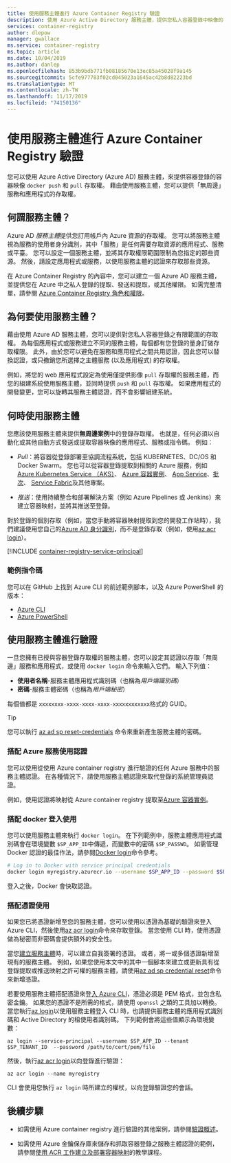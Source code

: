 ```yaml
---
title: 使用服務主體進行 Azure Container Registry 驗證
description: 使用 Azure Active Directory 服務主體，提供您私人容器登錄中映像的存取權。
services: container-registry
author: dlepow
manager: gwallace
ms.service: container-registry
ms.topic: article
ms.date: 10/04/2019
ms.author: danlep
ms.openlocfilehash: 853b9bdb771fb08185670e13ec85a45028f9a145
ms.sourcegitcommit: 5cfe977783f02cd045023a1645ac42b8d82223bd
ms.translationtype: MT
ms.contentlocale: zh-TW
ms.lasthandoff: 11/17/2019
ms.locfileid: "74150136"
---
```

# <a name="azure-container-registry-authentication-with-service-principals"></a>使用服務主體進行 Azure Container Registry 驗證

您可以使用 Azure Active Directory (Azure AD) 服務主體，來提供容器登錄的容器映像 `docker push` 和 `pull` 存取權。 藉由使用服務主體，您可以提供「無周邊」服務和應用程式的存取權。

## <a name="what-is-a-service-principal"></a>何謂服務主體？

Azure AD *服務主體*提供您訂用帳戶內 Azure 資源的存取權。 您可以將服務主體視為服務的使用者身分識別，其中「服務」是任何需要存取資源的應用程式、服務或平臺。 您可以設定一個服務主體，並將其存取權限範圍限制為您指定的那些資源。 然後，請設定應用程式或服務，以使用服務主體的認證來存取那些資源。

在 Azure Container Registry 的內容中，您可以建立一個 Azure AD 服務主體，並提供您在 Azure 中之私人登錄的提取、發送和提取，或其他權限。 如需完整清單，請參閱 [Azure Container Registry 角色和權限](container-registry-roles.md)。

## <a name="why-use-a-service-principal"></a>為何要使用服務主體？

藉由使用 Azure AD 服務主體，您可以提供對您私人容器登錄之有限範圍的存取權。 為每個應用程式或服務建立不同的服務主體，每個都有您登錄的量身訂做存取權限。 此外，由於您可以避免在服務和應用程式之間共用認證，因此您可以替換認證，或只撤銷您所選擇之主體服務 (以及應用程式) 的存取權。

例如，將您的 web 應用程式設定為使用僅提供影像 `pull` 存取權的服務主體，而您的組建系統使用服務主體，並同時提供 `push` 和 `pull` 存取權。 如果應用程式的開發變更，您可以旋轉其服務主體認證，而不會影響組建系統。

## <a name="when-to-use-a-service-principal"></a>何時使用服務主體

您應該使用服務主體來提供**無周邊案例**中的登錄存取權。 也就是，任何必須以自動化或其他自動方式發送或提取容器映像的應用程式、服務或指令碼。 例如︰

  * *Pull*：將容器從登錄部署至協調流程系統，包括 KUBERNETES、DC/OS 和 Docker Swarm。 您也可以從容器登錄提取到相關的 Azure 服務，例如[Azure Kubernetes Service （AKS）](../aks/cluster-container-registry-integration.md)、 [Azure 容器實例](container-registry-auth-aci.md)、 [App Service](../app-service/index.yml)、[批次](../batch/index.yml)、 [Service Fabric](/azure/service-fabric/)及其他專案。

  * *推送*：使用持續整合和部署解決方案（例如 Azure Pipelines 或 Jenkins）來建立容器映射，並將其推送至登錄。

對於登錄的個別存取（例如，當您手動將容器映射提取到您的開發工作站時），我們建議使用您自己的[Azure AD 身分識別](container-registry-authentication.md#individual-login-with-azure-ad)，而不是登錄存取（例如，使用[az acr login][az-acr-login]）。

[!INCLUDE [container-registry-service-principal](../../includes/container-registry-service-principal.md)]

### <a name="sample-scripts"></a>範例指令碼

您可以在 GitHub 上找到 Azure CLI 的前述範例腳本，以及 Azure PowerShell 的版本：

* [Azure CLI][acr-scripts-cli]
* [Azure PowerShell][acr-scripts-psh]

## <a name="authenticate-with-the-service-principal"></a>使用服務主體進行驗證

一旦您擁有已授與容器登錄存取權的服務主體，您可以設定其認證以存取「無周邊」服務和應用程式，或使用 `docker login` 命令來輸入它們。 輸入下列值：

* **使用者名稱**-服務主體應用程式識別碼（也稱為*用戶端識別碼*）
* **密碼**-服務主體密碼（也稱為*用戶端秘密*）

每個值都是 `xxxxxxxx-xxxx-xxxx-xxxx-xxxxxxxxxxxx`格式的 GUID。 

> [!TIP]
> 您可以執行 [az ad sp reset-credentials](/cli/azure/ad/sp/credential#az-ad-sp-credential-reset) 命令來重新產生服務主體的密碼。
>

### <a name="use-credentials-with-azure-services"></a>搭配 Azure 服務使用認證

您可以使用從使用 Azure container registry 進行驗證的任何 Azure 服務中的服務主體認證。  在各種情況下，請使用服務主體認證來取代登錄的系統管理員認證。

例如，使用認證將映射從 Azure container registry 提取至[Azure 容器實例](container-registry-auth-aci.md)。

### <a name="use-with-docker-login"></a>搭配 docker 登入使用

您可以使用服務主體來執行 `docker login`。 在下列範例中，服務主體應用程式識別碼會在環境變數 `$SP_APP_ID`中傳遞，而變數中的密碼 `$SP_PASSWD`。 如需管理 Docker 認證的最佳作法，請參閱[Docker login](https://docs.docker.com/engine/reference/commandline/login/)命令參考。

```bash
# Log in to Docker with service principal credentials
docker login myregistry.azurecr.io --username $SP_APP_ID --password $SP_PASSWD
```

登入之後，Docker 會快取認證。

### <a name="use-with-certificate"></a>搭配憑證使用

如果您已將憑證新增至您的服務主體，您可以使用以憑證為基礎的驗證來登入 Azure CLI，然後使用[az acr login][az-acr-login]命令來存取登錄。 當您使用 CLI 時，使用憑證做為秘密而非密碼會提供額外的安全性。 

當您[建立服務主體](/cli/azure/create-an-azure-service-principal-azure-cli)時，可以建立自我簽署的憑證。 或者，將一或多個憑證新增至現有的服務主體。 例如，如果您使用本文中的其中一個腳本來建立或更新具有從登錄提取或推送映射之許可權的服務主體，請使用[az ad sp credential reset][az-ad-sp-credential-reset]命令來新增憑證。

若要使用服務主體搭配憑證來登[入 Azure CLI](/cli/azure/authenticate-azure-cli#sign-in-with-a-service-principal)，憑證必須是 PEM 格式，並包含私密金鑰。 如果您的憑證不是所需的格式，請使用 `openssl` 之類的工具加以轉換。 當您執行[az login][az-login]以使用服務主體登入 CLI 時，也請提供服務主體的應用程式識別碼和 Active Directory 的租使用者識別碼。 下列範例會將這些值顯示為環境變數：

```azurecli
az login --service-principal --username $SP_APP_ID --tenant $SP_TENANT_ID  --password /path/to/cert/pem/file
```

然後，執行[az acr login][az-acr-login]以向登錄進行驗證：

```azurecli
az acr login --name myregistry
```

CLI 會使用您執行 `az login` 時所建立的權杖，以向登錄驗證您的會話。

## <a name="next-steps"></a>後續步驟

* 如需使用 Azure container registry 進行驗證的其他案例，請參閱[驗證概述](container-registry-authentication.md)。

* 如需使用 Azure 金鑰保存庫來儲存和抓取容器登錄之服務主體認證的範例，請參閱[使用 ACR 工作建立及部署容器映射](container-registry-tutorial-quick-task.md)的教學課程。

<!-- LINKS - External -->
[acr-scripts-cli]: https://github.com/Azure/azure-docs-cli-python-samples/tree/master/container-registry
[acr-scripts-psh]: https://github.com/Azure/azure-docs-powershell-samples/tree/master/container-registry

<!-- LINKS - Internal -->
[az-acr-login]: /cli/azure/acr#az-acr-login
[az-login]: /cli/azure/reference-index#az-login
[az-ad-sp-credential-reset]: /cli/azure/ad/sp/credential#az-ad-sp-credential-reset
